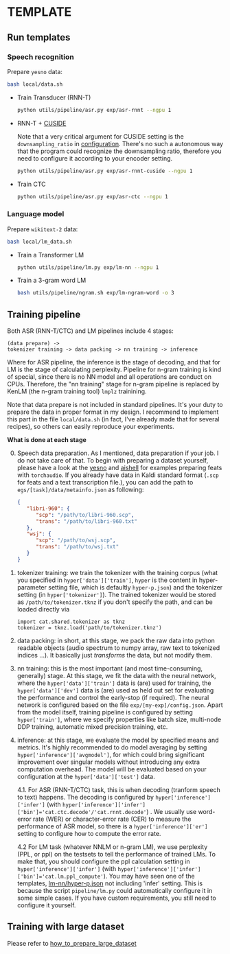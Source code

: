 # TEMPLATE

## Run templates

### Speech recognition

Prepare `yesno` data:

```bash
bash local/data.sh
```

- Train Transducer (RNN-T)

   ```bash
   python utils/pipeline/asr.py exp/asr-rnnt --ngpu 1
   ```

- RNN-T + [CUSIDE](../../docs/cuside_ch.md)

   Note that a very critical argument for CUSIDE setting is the `downsampling_ratio` in [configuration](exp/asr-rnnt-cuside/config.json). There's no such a autonomous way that the program could recognize the downsampling ratio, therefore you need to configure it according to your encoder setting.

   ```bash
   python utils/pipeline/asr.py exp/asr-rnnt-cuside --ngpu 1
   ```

- Train CTC

   ```bash
   python utils/pipeline/asr.py exp/asr-ctc --ngpu 1
   ```

### Language model

Prepare `wikitext-2` data:

```bash
bash local/lm_data.sh
```

- Train a Transformer LM

   ```bash
   python utils/pipeline/lm.py exp/lm-nn --ngpu 1
   ```


- Train a 3-gram word LM

   ```bash
   bash utils/pipeline/ngram.sh exp/lm-ngram-word -o 3
   ```


## Training pipeline

Both ASR (RNN-T/CTC) and LM pipelines include 4 stages:

```
(data prepare) ->
tokenizer training -> data packing -> nn training -> inference
```

Where for ASR pipeline, the inference is the stage of decoding, and that for LM is the stage of calculating perplexity. Pipeline for n-gram training is kind of special, since there is no NN model and all operations are conduct on CPUs. Therefore, the "nn training" stage for n-gram pipeline is replaced by KenLM (the n-gram training tool) `lmplz` trainining.

Note that data prepare is not included in standard pipelines. It's your duty to prepare the data in proper format in my design. I recommend to implement this part in the file `local/data.sh` (in fact, I've already made that for several recipes), so others can easily reproduce your experiments.

**What is done at each stage**

0. Speech data preparation. As I mentioned, data preparation if your job. I do not take care of that. To begin with preparing a dataset yourself, please have a look at the [yesno](./local/data.sh) and [aishell](../aishell/local/data.sh) for examples preparing feats with `torchaudio`. If you already have data in Kaldi standard format (`.scp` for feats and a text transcription file.), you can add the path to `egs/[task]/data/metainfo.json` as following:
   ```json
   {
      "libri-960": {
         "scp": "/path/to/libri-960.scp",
         "trans": "/path/to/libri-960.txt"
      },
      "wsj": {
         "scp": "/path/to/wsj.scp",
         "trans": "/path/to/wsj.txt"
      }
   }
   ```

1. tokenizer training: we train the tokenizer with the training corpus (what you specified in `hyper['data']['train']`, `hyper` is the content in hyper-parameter setting file, which is defaultly `hyper-p.json`) and the tokenizer setting (in `hyper['tokenizer']`). The trained tokenizer would be stored as `/path/to/tokenizer.tknz` if you don't specify the path, and can be loaded directly via

   ```python3
   import cat.shared.tokenizer as tknz
   tokenizer = tknz.load('path/to/tokenizer.tknz')
   ```

2. data packing: in short, at this stage, we pack the raw data into python readable objects (audio spectrum to numpy array, raw text to tokenized indices ...). It basically just *transforms* the data, but not modify them.

3. nn training: this is the most important (and most time-consuming, generally) stage. At this stage, we fit the data with the neural network, where the `hyper['data']['train']` data is (are) used for training, the `hyper['data']['dev']` data is (are) used as held out set for evaluating the performance and control the early-stop (if required). The neural network is configured based on the file `exp/[my-exp]/config.json`. Apart from the model itself, training pipeline is configured by setting `hyper['train']`, where we specify properties like batch size, multi-node DDP training, automatic mixed precision training, etc.

4. inference: at this stage, we evaluate the model by specified means and metrics. It's highly recommended to do model averaging by setting `hyper['inference']['avgmodel']`, for which could bring significant improvement over singular models without introducing any extra computation overhead. The model will be evaluated based on your configuration at the `hyper['data']['test']` data.

   4.1. For ASR (RNN-T/CTC) task, this is when decoding (tranform speech to text) happens. The decoding is configured by `hyper['inference']['infer']` (with `hyper['inference']['infer']['bin']='cat.ctc.decode'/'cat.rnnt.decode'`) . We usually use word-error rate (WER) or character-error rate (CER) to measure the performance of ASR model, so there is a `hyper['inference']['er']` setting to configure how to compute the error rate.

   4.2 For LM task (whatever NNLM or n-gram LM), we use perplexity (PPL, or ppl) on the testsets to tell the performance of trained LMs. To make that, you should configure the ppl calculation setting in `hyper['inference']['infer']` (with `hyper['inference']['infer']['bin']='cat.lm.ppl_compute'`). You may have seen one of the templates, [lm-nn/hyper-p.json](exp/lm-nn/hyper-p.json) not including 'infer' setting. This is because the script `pipeline/lm.py` could automatically configure it in some simple cases. If you have custom requirements, you still need to configure it yourself.

## Training with large dataset

Please refer to [how_to_prepare_large_dataset](../../docs/how_to_prepare_large_dataset_ch.md)
